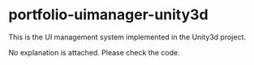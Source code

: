 # portfolio-uimanager-unity3d


This is the UI management system implemented in the Unity3d project.


No explanation is attached. Please check the code.
